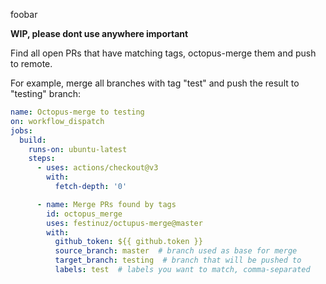 foobar

__WIP, please dont use anywhere important__

Find all open PRs that have matching tags, octopus-merge them and push to remote.

For example, merge all branches with tag "test" and push the result to "testing" branch:
```yaml
name: Octopus-merge to testing
on: workflow_dispatch
jobs:
  build:
    runs-on: ubuntu-latest
    steps:
      - uses: actions/checkout@v3
        with:
          fetch-depth: '0'

      - name: Merge PRs found by tags
        id: octopus_merge
        uses: festinuz/octupus-merge@master
        with:
          github_token: ${{ github.token }}
          source_branch: master  # branch used as base for merge
          target_branch: testing  # branch that will be pushed to
          labels: test  # labels you want to match, comma-separated
```
